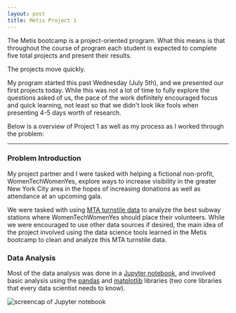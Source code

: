 ```yaml
---
layout: post
title: Metis Project 1
---
```


The Metis bootcamp is a project-oriented program. What this means is that throughout the course of program each student is expected to complete five total projects and present their results.

The projects move quickly.

My program started this past Wednesday (July 5th), and we presented our first projects today. While this was not a lot of time to fully explore the questions asked of us, the pace of the work definitely encouraged focus and quick learning, not least so that we didn't look like fools when presenting 4-5 days worth of research.

Below is a overview of Project 1 as well as my process as I worked through the problem:

---
### Problem Introduction
My project partner and I were tasked with helping a fictional non-profit, WomenTechWomenYes, explore ways to increase visibility in the greater New York City area in the hopes of increasing donations as well as attendance at an upcoming gala.

We were tasked with using [MTA turnstile data](http://web.mta.info/developers/turnstile.html) to analyze the best subway stations where WomenTechWomenYes should place their volunteers. While we were encouraged to use other data sources if desired, the main idea of the project involved using the data science tools learned in the Metis bootcamp to clean and analyze this MTA turnstile data.

### Data Analysis
Most of the data analysis was done in a [Jupyter notebook](http://jupyter-notebook-beginner-guide.readthedocs.io/en/latest/what_is_jupyter.html), and involved basic analysis using the <a href="https://en.wikipedia.org/wiki/Pandas_(software)">pandas</a> and [matplotlib](https://en.wikipedia.org/wiki/Matplotlib) libraries (two core libraries that every data scientist needs to know).

![screencap of Jupyter notebook](https://alex-douglas.github.io/images/project_1_jupter_notebok.png)
